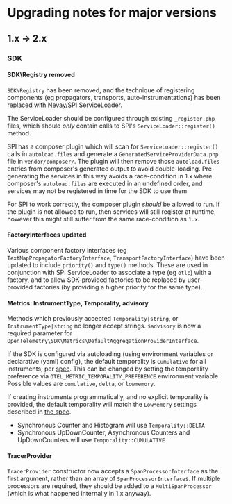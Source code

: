 # Upgrading notes for major versions

## 1.x -> 2.x

### SDK

#### SDK\Registry removed
`SDK\Registry` has been removed, and the technique of registering components (eg propagators, transports,
auto-instrumentations) has been replaced with [Nevay/SPI](https://github.com/Nevay/spi/) ServiceLoader.

The ServiceLoader should be configured through existing `_register.php` files, which should *only* contain calls to
SPI's `ServiceLoader::register()` method.

SPI has a composer plugin which will scan for `ServiceLoader::register()` calls in `autoload.files` and generate a
`GeneratedServiceProviderData.php` file in `vendor/composer/`. The plugin will then remove those `autoload.files` entries
from composer's generated output to avoid double-loading.
Pre-generating the services in this way avoids a race-condition in 1.x where composer's `autoload.files` are executed in an
undefined order, and services may not be registered in time for the SDK to use them.

For SPI to work correctly, the composer plugin _should_ be allowed to run. If the plugin is not allowed to run, then
services will still register at runtime, however this might still suffer from the same race-condition as `1.x`.

#### FactoryInterfaces updated
Various component factory interfaces (eg `TextMapPropagatorFactoryInterface`, `TransportFactoryInterface`) have been
updated to include `priority()` and `type()` methods. These are used in conjunction with SPI ServiceLoader to associate
a type (eg `otlp`) with a factory, and to allow SDK-provided factories to be replaced by user-provided factories (by
providing a higher priority for the same type).

#### Metrics: InstrumentType, Temporality, advisory
Methods which previously accepted `Temporality|string`, or `InstrumentType|string` no longer accept strings.
`$advisory` is now a required parameter for `OpenTelemetry\SDK\Metrics\DefaultAggregationProviderInterface`.

If the SDK is configured via autoloading (using environment variables or declarative (yaml) config), the default temporality
is `Cumulative` for all instruments, per [spec](https://github.com/open-telemetry/opentelemetry-specification/blob/v1.48.0/specification/metrics/sdk_exporters/otlp.md#general).
This can be changed by setting the temporality preference via `OTEL_METRIC_TEMPORALITY_PREFERENCE` environment variable. Possible
values are `cumulative`, `delta`, or `lowmemory`.

If creating instruments programmatically, and no explicit temporality is provided, the default temporality will match the `LowMemory`
settings described in [the spec](https://github.com/open-telemetry/opentelemetry-specification/blob/v1.48.0/specification/metrics/sdk_exporters/otlp.md#additional-environment-variable-configuration).
- Synchronous Counter and Histogram will use `Temporality::DELTA`
- Synchronous UpDownCounter, Asynchronous Counters and UpDownCounters will use `Temporality::CUMULATIVE`

#### TracerProvider
`TracerProvider` constructor now accepts a `SpanProcessorInterface` as the first argument, rather than an array of
`SpanProcessorInterface`s. If multiple processors are required, they should be added to a `MultiSpanProcessor` (which
is what happened internally in 1.x anyway).
